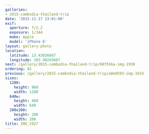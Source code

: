 ```yaml
---
galleries:
- 2015-cambodia-thailand-trip
date: '2015-11-17 23:01:00'
exif:
  aperture: f/2.2
  exposure: 1/344
  make: Apple
  model: 'iPhone 6'
layout: gallery-photo
location:
  latitude: 13.43026667
  longitude: 103.90243667
next: /gallery/2015-cambodia-thailand-trip/88f556a-img-1930
ordering: 81
previous: /gallery/2015-cambodia-thailand-trip/a0e0593-img-1924
sizes:
  1280:
    height: 960
    width: 1280
  640w:
    height: 480
    width: 640
  200x200:
    height: 200
    width: 200
title: IMG_1927
---
```

